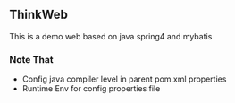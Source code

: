 ## ThinkWeb
This is a demo web based on java spring4 and mybatis
<br>
### Note That
* Config java compiler level in parent pom.xml properties
* Runtime Env for config properties file


